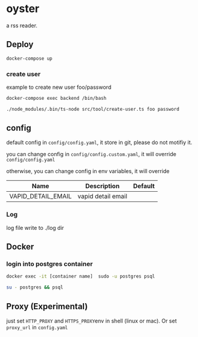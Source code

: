# oyster
a rss reader.

## Deploy

``` bash
docker-compose up
```

### create user

example to create new user foo/password

```bash
docker-compose exec backend /bin/bash
```

``` bash
./node_modules/.bin/ts-node src/tool/create-user.ts foo password
```

## config
default config in `config/config.yaml`, it store in git, please do not motifiy it.

you can change config in `config/config.custom.yaml`, it will override `config/config.yaml`

otherwise, you can change config in env variables, it will override 

| Name                  | Description                    | Default |
|-----------------------|--------------------------------|---------|
| VAPID_DETAIL_EMAIL    | vapid detail email             |         |



### Log
log file write to ./log dir


## Docker

### login into postgres container

``` bash
docker exec -it [container name]  sudo -u postgres psql
```

``` bash
su - postgres && psql
```

## Proxy (Experimental)
just set `HTTP_PROXY` and `HTTPS_PROXY`env in shell (linux or mac).
Or set `proxy_url` in `config.yaml`
